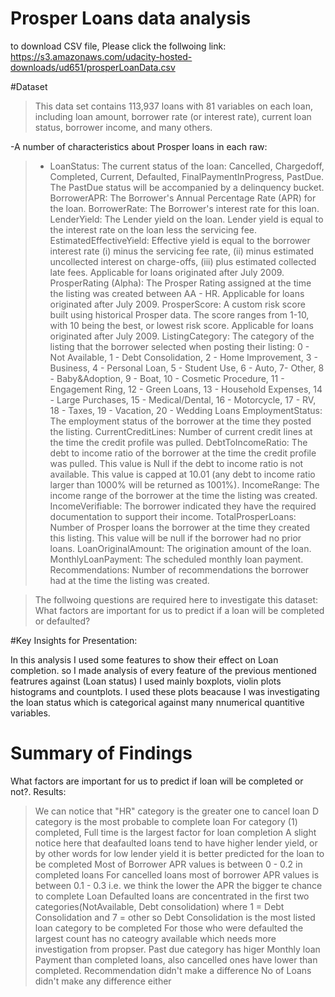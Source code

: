 # Prosper Loans data analysis
to download CSV file, Please click the follwoing link:
https://s3.amazonaws.com/udacity-hosted-downloads/ud651/prosperLoanData.csv

#Dataset

>This data set contains 113,937 loans with 81 variables on each loan, including loan amount, borrower rate (or interest rate), current loan status, borrower income, and many others.

-A number of characteristics about Prosper loans in each raw:
>-    LoanStatus:	The current status of the loan: Cancelled,  Chargedoff, Completed, Current, Defaulted,
        FinalPaymentInProgress, PastDue. The PastDue status will be accompanied by a delinquency bucket. 
    BorrowerAPR:	The Borrower's Annual Percentage Rate (APR) for the loan.
    BorrowerRate:	The Borrower's interest rate for this loan. 
    LenderYield:	The Lender yield on the loan. Lender yield is equal to the interest rate on the loan less the servicing fee.
    EstimatedEffectiveYield:	Effective yield is equal to the borrower interest rate (i) minus the servicing fee rate, (ii) minus estimated uncollected interest on charge-offs, (iii) plus estimated collected late fees.  Applicable for loans originated after July 2009.
    ProsperRating (Alpha):	The Prosper Rating assigned at the time the listing was created between AA - HR.  Applicable for loans originated after July 2009.
    ProsperScore:	A custom risk score built using historical Prosper data. The score ranges from 1-10, with 10 being the best, or lowest risk score.  Applicable for loans originated after July 2009.
    ListingCategory:	The category of the listing that the borrower selected when posting their listing: 0 - Not Available, 1 - Debt Consolidation, 2 - Home Improvement, 3 - Business, 4 - Personal Loan, 5 - Student Use, 6 - Auto, 7- Other, 8 - Baby&Adoption, 9 - Boat, 10 - Cosmetic Procedure, 11 - Engagement Ring, 12 - Green Loans, 13 - Household Expenses, 14 - Large Purchases, 15 - Medical/Dental, 16 - Motorcycle, 17 - RV, 18 - Taxes, 19 - Vacation, 20 - Wedding Loans
    EmploymentStatus:	The employment status of the borrower at the time they posted the listing.
    CurrentCreditLines:	Number of current credit lines at the time the credit profile was pulled.
    DebtToIncomeRatio:	The debt to income ratio of the borrower at the time the credit profile was pulled. This value is Null if the debt to income ratio is not available. This value is capped at 10.01 (any debt to income ratio larger than 1000% will be returned as 1001%).
    IncomeRange:	The income range of the borrower at the time the listing was created.
    IncomeVerifiable:	The borrower indicated they have the required documentation to support their income.
    TotalProsperLoans:	Number of Prosper loans the borrower at the time they created this listing. This value will be null if the borrower had no prior loans. 
    LoanOriginalAmount:	The origination amount of the loan.
    MonthlyLoanPayment:	The scheduled monthly loan payment.
    Recommendations:	Number of recommendations the borrower had at the time the listing was created.


>The follwoing questions are required here to investigate this dataset:
   What factors are important for us to predict if a loan will be completed or defaulted?


#Key Insights for Presentation:

In this analysis I used some features to show their effect on Loan completion.
so I made analysis of every feature of the previous mentioned featrures against (Loan status)
I used mainly boxplots, violin plots histograms  and countplots. 
I used these plots beacause I was investigating the loan status which is categorical against many nnumerical quantitive variables.

# Summary of Findings

What factors are important for us to predict if loan will be completed or not?.
Results:
>We can notice that "HR" category is the greater one to cancel loan
>D category is the most probable to complete loan
>For category (1) completed, Full time is the largest factor for loan completion
>A slight notice here that deafaulted loans tend to have higher lender yield, 
or by other words for low lender yield it is better predicted for the loan to be completed
>Most of Borrower APR values is between 0 - 0.2 in completed loans
>For cancelled loans most of borrower APR values is between 0.1 - 0.3
i.e. we think the lower the APR the bigger te chance to complete Loan
>Defaulted loans are concentrated in the first two categories(NotAvailable, Debt consolidation)
where 1 = Debt Consolidation and 7 = other
so Debt Consolidation is the most listed loan category to be completed
>For those who were defaulted the largest count has no cateogry available which needs more investigation from propser.
>Past due category has higer Monthly loan Payment than completed loans, also cancelled ones have lower than completed.
>Recommendation didn't make a difference
>No of Loans didn't make any difference either
